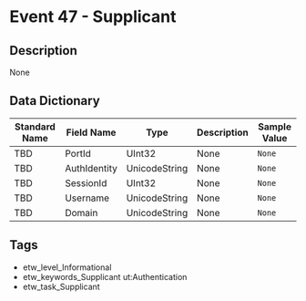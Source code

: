 # Event 47 - Supplicant

## Description
None

## Data Dictionary
|Standard Name|Field Name|Type|Description|Sample Value|
|---|---|---|---|---|
|TBD|PortId|UInt32|None|`None`|
|TBD|AuthIdentity|UnicodeString|None|`None`|
|TBD|SessionId|UInt32|None|`None`|
|TBD|Username|UnicodeString|None|`None`|
|TBD|Domain|UnicodeString|None|`None`|

## Tags
* etw_level_Informational
* etw_keywords_Supplicant ut:Authentication
* etw_task_Supplicant